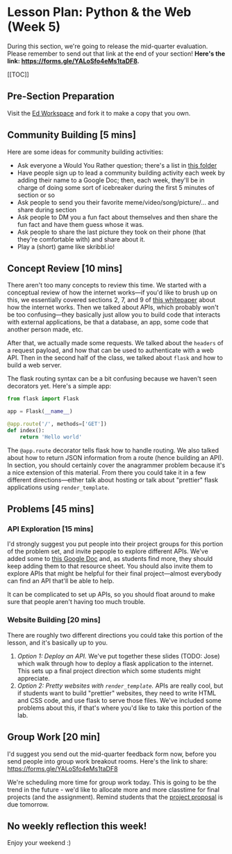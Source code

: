 # Lesson Plan: Python & the Web (Week 5)

<div class="alert alert-warning">
    <span>During this section, we're going to release the mid-quarter evaluation. Please remember to send out that link at the end of your section! <b>Here's the link: <a href="https://forms.gle/YALoSfo4eMs1taDF8">https://forms.gle/YALoSfo4eMs1taDF8</a>.</b></span>
</div>

[[TOC]]

## Pre-Section Preparation
Visit the [Ed Workspace](https://edstem.org/us/courses/2850/workspaces/pNTgfKaanIsFo7fbEUSfpKID3T0x5RcU) and fork it to make a copy that you own.

## Community Building \[5 mins\]
Here are some ideas for community building activities:
* Ask everyone a Would You Rather question; there's a list in [this folder](https://drive.google.com/drive/folders/1SobifNwo_dPMA_dO78IUVUuyATwlqF9N?usp=sharing)
* Have people sign up to lead a community building activity each week by adding their name to a Google Doc; then, each week, they'll be in charge of doing some sort of icebreaker during the first 5 minutes of section or so
* Ask people to send you their favorite meme/video/song/picture/... and share during section
* Ask people to DM you a fun fact about themselves and then share the fun fact and have them guess whose it was.
* Ask people to share the last picture they took on their phone (that they're comfortable with) and share about it.
* Play a (short) game like skribbl.io!


## Concept Review \[10 mins\]
There aren't too many concepts to review this time. We started with a conceptual review of how the internet works—if you'd like to brush up on this, we essentially covered sections 2, 7, and 9 of [this whitepaper](http://www.theshulers.com/whitepapers/internet_whitepaper/index.html) about how the internet works. Then we talked about APIs, which probably won't be too confusing—they basically just allow you to build code that interacts with external applications, be that a database, an app, some code that another person made, etc.

After that, we actually made some requests. We talked about the `headers` of a request payload, and how that can be used to authenticate with a web API. Then in the second half of the class, we talked about `flask` and how to build a web server.

The flask routing syntax can be a bit confusing because we haven't seen decorators yet. Here's a simple app:

```python
from flask import Flask

app = Flask(__name__)

@app.route('/', methods=['GET'])
def index():
    return 'Hello world'
```

The `@app.route` decorator tells flask how to handle routing. We also talked about how to return JSON information from a route (hence building an API). In section, you should certainly cover the anagrammer problem because it's a nice extension of this material. From there you could take it in a few different directions—either talk about hosting or talk about "prettier" flask applications using `render_template`.

## Problems \[45 mins\]

### API Exploration \[15 mins\]
I'd strongly suggest you put people into their project groups for this portion of the problem set, and invite pepople to explore different APIs. We've added some to [this Google Doc](https://docs.google.com/document/d/1VwhCO8bCsIrIkpZ7BMQmnhz9p-qtA7dqmuIZmdt-VG4/edit) and, as students find more, they should keep adding them to that resource sheet. You should also invite them to explore APIs that might be helpful for their final project—almost everybody can find an API that'll be able to help.

It can be complicated to set up APIs, so you should float around to make sure that people aren't having too much trouble. 

### Website Building \[20 mins\]
There are roughly two different directions you could take this portion of the lesson, and it's basically up to you.

1. *Option 1: Deploy an API.* We've put together these slides (TODO: Jose) which walk through how to deploy a flask application to the internet. This sets up a final project direction which some students might appreciate.
2. *Option 2: Pretty websites with `render_template`.* APIs are really cool, but if students want to build "prettier" websites, they need to write HTML and CSS code, and use flask to serve those files. We've included some problems about this, if that's where you'd like to take this portion of the lab.

## Group Work \[20 min\]

<div class="alert alert-info">
    <span>I'd suggest you send out the mid-quarter feedback form now, before you send people into group work breakout rooms. Here's the link to share: <a href="https://forms.gle/YALoSfo4eMs1taDF8">https://forms.gle/YALoSfo4eMs1taDF8</a></span>
</div>

We're scheduling more time for group work today. This is going to be the trend in the future - we'd like to allocate more and more classtime for final projects (and the assignment). Remind students that the [project proposal](https://forms.gle/McvNiTtc2L5St5NC7) is due tomorrow.

## No weekly reflection this week!
Enjoy your weekend :)
